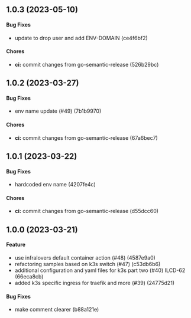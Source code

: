 ## 1.0.3 (2023-05-10)

#### Bug Fixes

* update to drop user and add ENV-DOMAIN (ce4f6bf2)

#### Chores

* **ci:** commit changes from go-semantic-release (526b29bc)


## 1.0.2 (2023-03-27)

#### Bug Fixes

* env name update (#49) (7b1b9970)

#### Chores

* **ci:** commit changes from go-semantic-release (67a6bec7)


## 1.0.1 (2023-03-22)

#### Bug Fixes

* hardcoded env name (4207fe4c)

#### Chores

* **ci:** commit changes from go-semantic-release (d55dcc60)


## 1.0.0 (2023-03-21)

#### Feature

* use infralovers default container action (#48) (4587e9a0)
* refactoring samples based on k3s switch (#47) (c53db6b6)
* additional configuration and yaml files for k3s part two (#40) ILCD-62 (66eca8cb)
* added k3s specific ingress for traefik and more (#39) (24775d21)

#### Bug Fixes

* make comment clearer (b88a121e)

